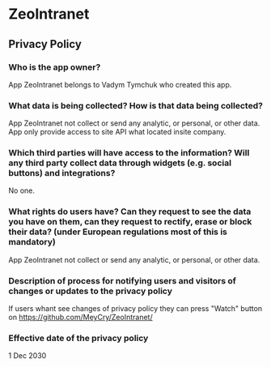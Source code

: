 # ZeoIntranet 

## Privacy Policy

### Who is the app owner?

App ZeoIntranet belongs to Vadym Tymchuk who created this app.

### What data is being collected? How is that data being collected?

App ZeoIntranet not collect or send any analytic, or personal, or other data. App only provide access to site API what located insite company.

### Which third parties will have access to the information? Will any third party collect data through widgets (e.g. social buttons) and integrations?

No one.

### What rights do users have? Can they request to see the data you have on them, can they request to rectify, erase or block their data? (under European regulations most of this is mandatory)

App ZeoIntranet not collect or send any analytic, or personal, or other data.

### Description of process for notifying users and visitors of changes or updates to the privacy policy

If users whant see changes of privacy policy they can press "Watch" button on https://github.com/MeyCry/ZeoIntranet/

### Effective date of the privacy policy

1 Dec 2030
